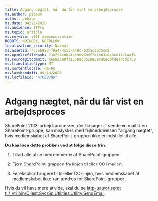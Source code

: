 ```yaml
---
title: Adgang nægtet, når du får vist en arbejdsproces
ms.author: pebaum
author: pebaum
ms.date: 04/21/2020
ms.audience: ITPro
ms.topic: article
ms.service: o365-administration
ROBOTS: NOINDEX, NOFOLLOW
localization_priority: Normal
ms.assetid: 47ceb983-f9a4-4c55-a40c-03d5c3d75dc9
ms.openlocfilehash: 710775e8b2dee98969df7a4c8410a3e61181aaf6
ms.sourcegitcommit: c6692ce0fa1358ec3529e59ca0ecdfdea4cdc759
ms.translationtype: MT
ms.contentlocale: da-DK
ms.lasthandoff: 09/14/2020
ms.locfileid: "47688796"
---
```

# <a name="access-denied-when-viewing-a-workflow"></a>Adgang nægtet, når du får vist en arbejdsproces

SharePoint 2013-arbejdsprocesser, der forsøger at sende en mail til en SharePoint-gruppe, kan mislykkes med fejlmeddelelsen "adgang nægtet", hvis medlemskabet af SharePoint-gruppen ikke er indstillet til alle.
  
 **Du kan løse dette problem ved at følge disse trin:**
  
 1. Tillad alle at se medlemmerne af SharePoint-gruppen.
  
 2. Fjern SharePoint-gruppen fra linjen til eller CC i mailen.
  
 3. Føj eksplicit brugere til til-eller CC-linjen, hvis medlemskabet af medlemskabet ikke kan ændres for SharePoint-gruppen.
  
Hvis du vil have mere at vide, skal du se [http-uautoriseret til/_vti_bin/Client.Svc/Sp.Utilities.Utility.SendEmail](https://go.microsoft.com/fwlink/?linkid=2044694&amp;clcid=0x409).
  